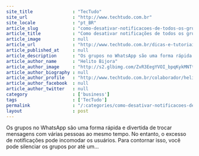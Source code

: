 ```yaml
---
site_title               : "TecTudo"
site_url                 : "http://www.techtudo.com.br"
site_locale              : "pt_BR"
article_slug             : "como-desativar-notificacoes-de-todos-os-grupos-do-whatsapp-no-smart"
article_title            : "Como desativar notificações de todos os grupos do WhatsApp no smart?"
article_image            : null
article_url              : "http://www.techtudo.com.br/dicas-e-tutoriais/noticia/2014/08/como-desativar-notificacoes-de-todos-os-grupos-do-whatsapp-no-ios.html"
article_published_at     : null
article_description      : "Os grupos no WhatsApp são uma forma rápida e divertida de trocar mensagens com várias pessoas ao mesmo tempo. No entanto, o excesso de notificações pode incomodar os usuários. Para contornar isso, você pode silenciar os grupos por até um..."
article_author_name      : "Helito Bijora"
article_author_image     : "http://s2.glbimg.com/ZvR3EegYVOI_bpqKykMNTtpl4m4=/30x30/s2.glbimg.com/1kwClNkngtZbaqjrAPb0R4R4c_k=/0x0:140x140/75x75/s.glbimg.com/po/tt/f/original/2011/04/27/helito-bijora.png"
article_author_biography : null
article_author_profile   : "http://www.techtudo.com.br/colaborador/helito-bijora.html"
article_author_facebook  : null
article_author_twitter   : null
category                 : ['business']
tags                     : ['TecTudo']
permalink                : "/:categories/como-desativar-notificacoes-de-todos-os-grupos-do-whatsapp-no-smart/"
layout                   : post
---
```


Os grupos no WhatsApp são uma forma rápida e divertida de trocar mensagens com várias pessoas ao mesmo tempo. No entanto, o excesso de notificações pode incomodar os usuários. Para contornar isso, você pode silenciar os grupos por até um...
